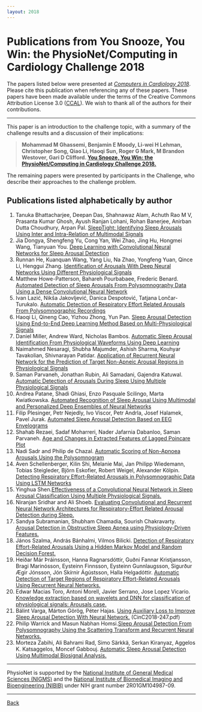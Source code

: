 ```yaml
---
layout: 2018
---
```


# Publications from You Snooze, You Win: the PhysioNet/Computing in Cardiology Challenge 2018 

The papers listed below were presented at [*Computers in Cardiology
2018*](http://www.cinc.org/). Please cite this publication when
referencing any of these papers. These papers have been made available
under the terms of the Creative Commons Attribution License 3.0
([CCAL](http://creativecommons.org/licenses/by/3.0/)). We wish to thank
all of the authors for their contributions.

---

This paper is an introduction to the challenge topic, with a summary of
the challenge results and a discussion of their implications:

> __Mohammad M Ghassemi, Benjamin E Moody, Li-wei H Lehman, Christopher
> Song, Qiao Li, Haoqi Sun, Roger G Mark, M Brandon Westover, Gari D
> Clifford. [You Snooze, You Win: the PhysioNet/Computing in
> Cardiology Challenge 2018.](challenge2018cinc.pdf)__

The remaining papers were presented by participants in the Challenge,
who describe their approaches to the challenge problem.

## Publications listed alphabetically by author

1.  Tanuka Bhattacharjee, Deepan Das, Shahnawaz Alam, Achuth Rao M V,
    Prasanta Kumar Ghosh, Ayush Ranjan Lohani, Rohan Banerjee, Anirban
    Dutta Choudhury, Arpan Pal. [SleepTight: Identifying Sleep
    Arousals Using Inter and Intra-Relation of Multimodal
    Signals](CinC2018-245.pdf)
2.  Jia Dongya, Shengfeng Yu, Cong Yan, Wei Zhao, Jing Hu, Hongmei
    Wang, Tianyuan You. [Deep Learning with Convolutional Neural
    Networks for Sleep Arousal Detection](CinC2018-371.pdf)
3.  Runnan He, Kuanquan Wang, Yang Liu, Na Zhao, Yongfeng Yuan, Qince
    Li, Henggui Zhang. [Identification of Arousals With Deep
    Neural Networks Using Different Physiological
    Signals](CinC2018-060.pdf)
4.  Matthew Howe-Patterson, Bahareh Pourbabaee, Frederic Benard.
    [Automated Detection of Sleep Arousals From Polysomnography Data
    Using a Dense Convolutional Neural Network](CinC2018-232.pdf)
5.  Ivan Lazić, Nikša Jakovljević, Danica Despotović, Tatjana
    Lončar-Turukalo. [Automatic Detection of Respiratory Effort
    Related Arousals From Polysomnographic Recordings](CinC2018-226.pdf)
6.  Haoqi Li, Qineng Cao, Yizhou Zhong, Yun Pan. [Sleep Arousal
    Detection Using End-to-End Deep Learning Method Based on
    Multi-Physiological Signals](CinC2018-083.pdf)
7.  Daniel Miller, Andrew Ward, Nicholas Bambos. [Automatic
    Sleep Arousal Identification From Physiological Waveforms Using Deep
    Learning](CinC2018-242.pdf)
8.  Naimahmed Nesaragi, Shubha Majumder, Ashish Sharma, Kouhyar
    Tavakolian, Shivnarayan Patidar. [Application of Recurrent
    Neural Network for the Prediction of Target Non-Apneic Arousal
    Regions in Physiological Signals](CinC2018-256.pdf)
9.  Saman Parvaneh, Jonathan Rubin, Ali Samadani, Gajendra
    Katuwal. [Automatic Detection of Arousals During Sleep Using
    Multiple Physiological Signals](CinC2018-152.pdf)
10. Andrea Patane, Shadi Ghiasi, Enzo Pasquale Scilingo, Marta
    Kwiatkowska. [Automated Recognition of Sleep Arousal Using
    Multimodal and Personalized Deep Ensembles of Neural
    Networks](CinC2018-332.pdf)
11. Filip Plesinger, Petr Nejedly, Ivo Viscor, Petr Andrla, Josef
    Halamek, Pavel Jurak. [Automated Sleep Arousal Detection
    Based on EEG Envelograms](CinC2018-040.pdf)
12. Shahab Rezaei, Sadaf Moharreri, Nader Jafarnia Dabanloo, Saman
    Parvaneh. [Age and Changes in Extracted Features of Lagged
    Poincare Plot](CinC2018-330.pdf)
13. Nadi Sadr and Philip de Chazal. [Automatic Scoring of
    Non-Apnoea Arousals Using the Polysomnogram](CinC2018-252.pdf)
14. Aven Schellenberger, Kilin Shi, Melanie Mai, Jan Philipp
    Wiedemann, Tobias Steigleder, Björn Eskofier, Robert Weigel,
    Alexander Kölpin. [Detecting Respiratory Effort-Related
    Arousals in Polysomnographic Data Using LSTM
    Networks](CinC2018-104.pdf)
15. Yinghua Shen.[Effectiveness of a Convolutional Neural
    Network in Sleep Arousal Classification Using Multiple Physiological
    Signals.](CinC2018-050.pdf)
16. Niranjan Sridhar and Ali Shoeb. [Evaluating Convolutional
    and Recurrent Neural Network Architectures for Respiratory-Effort
    Related Arousal Detection during Sleep.](CinC2018-284.pdf) 
17. Sandya Subramanian, Shubham Chamadia, Sourish Chakravarty. [Arousal Detection in Obstructive Sleep Apnea using
    Physiology-Driven Features.](CinC2018-349.pdf)
18. János Szalma, András Bánhalmi, Vilmos Bilicki. [Detection
    of Respiratory Effort-Related Arousals Using a Hidden Markov Model
    and Random Decision Forest.](CinC2018-089.pdf) 
19. Heiðar Már Þráinsson, Hanna Ragnarsdóttir, Guðni Fannar
    Kristjansson, Bragi Marinósson, Eysteinn Finnsson, Eysteinn
    Gunnlaugsson, Sigurður Ægir Jónsson, Jón Skírnir Ágústsson, Halla
    Helgadóttir. [Automatic Detection of Target Regions of
    Respiratory Effort-Related Arousals Using Recurrent Neural
    Networks.](CinC2018-126.pdf)
20. Edwar Macias Toro, Antoni Morell, Javier Serrano, Jose Lopez
    Vicario. [Knowledge extraction based on wavelets and DNN for
    classification of physiological signals: Arousals
    case.](CinC2018-230.pdf) 
21. Bálint Varga, Márton Görög, Péter Hajas. [Using Auxiliary
    Loss to Improve Sleep Arousal Detection With Neural
    Network.](CinC2018-247.pdf) (CinC2018-247.pdf)
22. Philip Warrick and Masun Nabhan Homsi.[Sleep Arousal
    Detection From Polysomnography Using the Scattering Transform and
    Recurrent Neural Networks.](CinC2018-368.pdf)
23. Morteza Zabihi, Ali Bahrami Rad, Simo Särkkä, Serkan Kiranyaz,
    Aggelos K. Katsaggelos, Moncef Gabbouj. [Automatic Sleep
    Arousal Detection Using Multimodal Biosignal
    Analysis.](CinC2018-257.pdf)


---

PhysioNet is supported by the [National Institute of General Medical Sciences (NIGMS)](https://www.nigms.nih.gov/) and the [National Institute of Biomedical Imaging and Bioengineering (NIBIB)](https://www.nibib.nih.gov/) under NIH grant number 2R01GM104987-09.

---

[Back](../)
